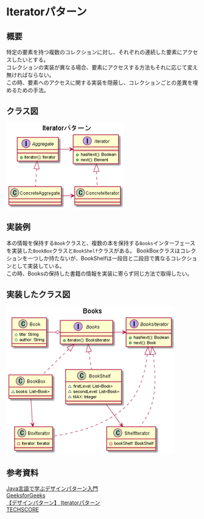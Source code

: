 # Iteratorパターン

## 概要

特定の要素を持つ複数のコレクションに対し、それぞれの連続した要素にアクセスしたいとする。  
コレクションの実装が異なる場合、要素にアクセスする方法もそれに応じて変え無ければならない。  
この時、要素へのアクセスに関する実装を隠蔽し、コレクションごとの差異を埋めるための手法。  

## クラス図

![Iteratorパターンのクラス図](images/Iterator.png)

## 実装例

本の情報を保持する`Book`クラスと、複数の本を保持する`Books`インターフェースを実装した`BookBox`クラスと`BookShelf`クラスがある。
BookBoxクラスはコレクションを一つしか持たないが、BookShelfは一段目と二段目で異なるコレクションとして実装している。  
この時、Booksの保持した書籍の情報を実装に寄らず同じ方法で取得したい。  

## 実装したクラス図

![実装したクラス図](images/Books.png)

## 参考資料

[Java言語で学ぶデザインパターン入門](https://www.amazon.co.jp/%E5%A2%97%E8%A3%9C%E6%94%B9%E8%A8%82%E7%89%88Java%E8%A8%80%E8%AA%9E%E3%81%A7%E5%AD%A6%E3%81%B6%E3%83%87%E3%82%B6%E3%82%A4%E3%83%B3%E3%83%91%E3%82%BF%E3%83%BC%E3%83%B3%E5%85%A5%E9%96%80-%E7%B5%90%E5%9F%8E-%E6%B5%A9/dp/4797327030/ref=sr_1_1?ie=UTF8&qid=1448935369&sr=8-1&keywords=java%E8%A8%80%E8%AA%9E%E3%81%A7%E5%AD%A6%E3%81%B6%E3%83%87%E3%82%B6%E3%82%A4%E3%83%B3%E3%83%91%E3%82%BF%E3%83%BC%E3%83%B3)  
[GeeksforGeeks](https://www.geeksforgeeks.org/iterator-pattern/)  
[【デザインパターン】 Iteratorパターン](https://qiita.com/sugihara-masaki/items/0d3982276eb7494dc25d)  
[TECHSCORE](https://www.techscore.com/tech/DesignPattern/Iterator/Iterator1.html/)  
